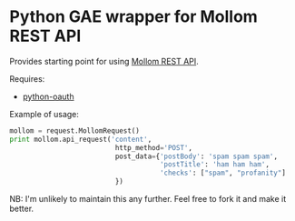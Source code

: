 # Python GAE wrapper for Mollom REST API

Provides starting point for using [Mollom REST API](http://mollom.com/api/rest). 

Requires:

* [python-oauth](https://github.com/nshah/python-oauth)

Example of usage:

```python
mollom = request.MollomRequest()
print mollom.api_request('content',
                          http_method='POST',
                          post_data={'postBody': 'spam spam spam',
                                     'postTitle': 'ham ham ham',
                                     'checks': ["spam", "profanity"]
                          })
```

NB: I'm unlikely to maintain this any further. Feel free to fork it and make it better.